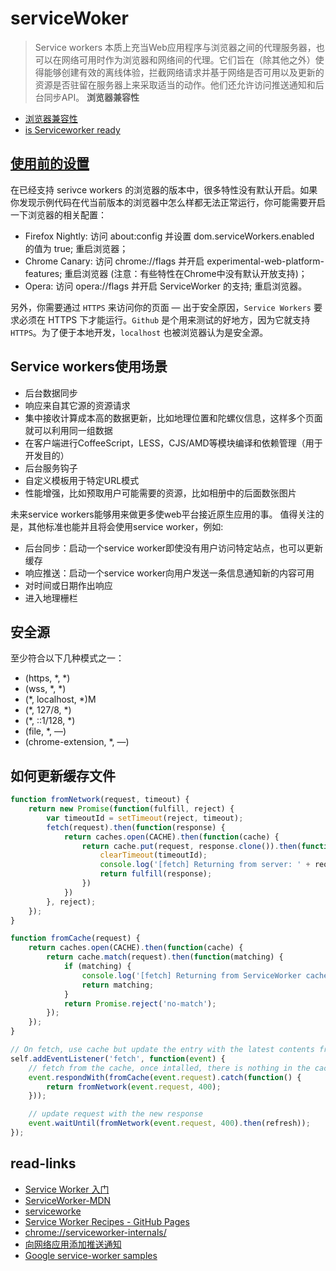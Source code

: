 # serviceWoker

>Service workers 本质上充当Web应用程序与浏览器之间的代理服务器，也可以在网络可用时作为浏览器和网络间的代理。它们旨在（除其他之外）使得能够创建有效的离线体验，拦截网络请求并基于网络是否可用以及更新的资源是否驻留在服务器上来采取适当的动作。他们还允许访问推送通知和后台同步API。
**浏览器兼容性**

+ [浏览器兼容性](https://developer.mozilla.org/zh-CN/docs/Web/API/Service_Worker_API#%E6%B5%8F%E8%A7%88%E5%99%A8%E5%85%BC%E5%AE%B9%E6%80%A7)
+ [ is Serviceworker ready](https://jakearchibald.github.io/isserviceworkerready/)

## [使用前的设置](https://developer.mozilla.org/zh-CN/docs/Web/API/Service_Worker_API/Using_Service_Workers#%E4%BD%BF%E7%94%A8%E5%89%8D%E7%9A%84%E8%AE%BE%E7%BD%AE)

在已经支持 serivce workers 的浏览器的版本中，很多特性没有默认开启。如果你发现示例代码在代当前版本的浏览器中怎么样都无法正常运行，你可能需要开启一下浏览器的相关配置：

+ Firefox Nightly: 访问 about:config 并设置 dom.serviceWorkers.enabled 的值为 true; 重启浏览器；
+ Chrome Canary: 访问 chrome://flags 并开启 experimental-web-platform-features; 重启浏览器 (注意：有些特性在Chrome中没有默认开放支持)；
+ Opera: 访问 opera://flags 并开启 ServiceWorker 的支持; 重启浏览器。 

另外，你需要通过 `HTTPS` 来访问你的页面 — 出于安全原因，`Service Workers` 要求必须在 HTTPS 下才能运行。`Github` 是个用来测试的好地方，因为它就支持 `HTTPS`。为了便于本地开发，`localhost` 也被浏览器认为是安全源。

## Service workers使用场景

+   后台数据同步
+   响应来自其它源的资源请求
+   集中接收计算成本高的数据更新，比如地理位置和陀螺仪信息，这样多个页面就可以利用同一组数据
+   在客户端进行CoffeeScript，LESS，CJS/AMD等模块编译和依赖管理（用于开发目的）
+   后台服务钩子
+   自定义模板用于特定URL模式
+   性能增强，比如预取用户可能需要的资源，比如相册中的后面数张图片

未来service workers能够用来做更多使web平台接近原生应用的事。 值得关注的是，其他标准也能并且将会使用service worker，例如:

+   后台同步：启动一个service worker即使没有用户访问特定站点，也可以更新缓存
+   响应推送：启动一个service worker向用户发送一条信息通知新的内容可用
+   对时间或日期作出响应
+   进入地理栅栏



## 安全源

至少符合以下几种模式之一：

- (https, *, *)
- (wss, *, *)
- (*, localhost, *)M
- (*, 127/8, *)
- (*, ::1/128, *)
- (file, *, —)
- (chrome-extension, *, —)

## 如何更新缓存文件

```javascript
function fromNetwork(request, timeout) {
    return new Promise(function(fulfill, reject) {
        var timeoutId = setTimeout(reject, timeout);
        fetch(request).then(function(response) {
            return caches.open(CACHE).then(function(cache) {
                return cache.put(request, response.clone()).then(function() {
                    clearTimeout(timeoutId);
                    console.log('[fetch] Returning from server: ' + request.url);
                    return fulfill(response);
                })
            })
        }, reject);
    });
}

function fromCache(request) {
    return caches.open(CACHE).then(function(cache) {
        return cache.match(request).then(function(matching) {
            if (matching) {
                console.log('[fetch] Returning from ServiceWorker cache: ' + request.url);
                return matching;
            }
            return Promise.reject('no-match');
        });
    });
}

// On fetch, use cache but update the entry with the latest contents from the server.
self.addEventListener('fetch', function(event) {
    // fetch from the cache, once intalled, there is nothing in the cache, then fetch from network
    event.respondWith(fromCache(event.request).catch(function() {
        return fromNetwork(event.request, 400);
    }));

    // update request with the new response
    event.waitUntil(fromNetwork(event.request, 400).then(refresh));
});
```


## read-links

+ [Service Worker 入门](https://www.w3ctech.com/topic/866)
+ [ServiceWorker-MDN](https://developer.mozilla.org/zh-CN/docs/Web/API/ServiceWorker#方法)
+ [serviceworke](https://serviceworke.rs/strategy-cache-only_service-worker_doc.html)
+ [Service Worker Recipes - GitHub Pages](https://googlechrome.github.io/samples/service-worker/)
+ [chrome://serviceworker-internals/](chrome://serviceworker-internals/)
+ [向网络应用添加推送通知](https://developers.google.com/web/fundamentals/codelabs/push-notifications/?hl=zh-cn#top_of_page)
+ [Google service-worker samples](https://github.com/GoogleChrome/samples/tree/gh-pages/service-worker)
